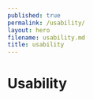 ```yaml
---
published: true
permalink: /usability/
layout: hero
filename: usability.md
title: usability
---
```


# Usability